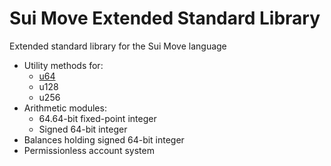 # Sui Move Extended Standard Library

Extended standard library for the Sui Move language
* Utility methods for:
  * [u64](/stl/sources/u64.move "u64")
  * u128
  * u256
* Arithmetic modules:
  * 64.64-bit fixed-point integer
  * Signed 64-bit integer
* Balances holding signed 64-bit integer
* Permissionless account system
